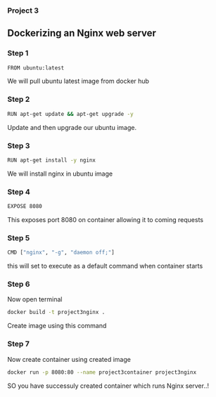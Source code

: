 ### Project 3 
## Dockerizing an Nginx web server

### Step 1
```bash
FROM ubuntu:latest
```
We will pull ubuntu latest image from docker hub

### Step 2
```bash
RUN apt-get update && apt-get upgrade -y
```
Update and then upgrade our ubuntu image.

### Step 3
```bash
RUN apt-get install -y nginx
```
We will install nginx in ubuntu image

### Step 4
```bash
EXPOSE 8080
```
This exposes port 8080 on container allowing it to coming requests

### Step 5
```bash
CMD ["nginx", "-g", "daemon off;"]
```
this will set to execute as a default command when container starts

### Step 6
Now open terminal
```bash
docker build -t project3nginx .
```
Create image using this command

### Step 7
Now create container using created image
```bash
docker run -p 8080:80 --name project3container project3nginx
```

SO you have successuly created container which runs Nginx server..!